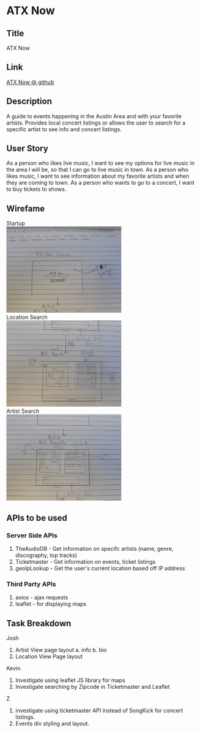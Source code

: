 # ATX Now
## Title
ATX Now

## Link
[ATX Now @ github](https://kgeary.github.io/atxnow/)

## Description
A guide to events happening in the Austin Area and with your favorite artists. Provides
local concert listings or allows the user to search for a specific artist to see info and concert listings.

## User Story
As a person who likes live music, I want to see my options for live music in the area I will be, so that I can go to live music in town.
As a person who likes music, I want to see information about my favorite artists and when they are coming to town.
As a person who wants to go to a concert, I want to buy tickets to shows.

## Wirefame
Startup   
<img src="assets/images/20200106_130145.jpg" width="300px">  
Location Search  
<img src="assets/images/20200106_130152.jpg" width="300px">  
Artist Search  
<img src="assets/images/20200106_130148.jpg" width="300px">  

## APIs to be used
### Server Side APIs
1. TheAudioDB - Get information on specifc artists (name, genre, discography, top tracks)
2. Ticketmaster - Get information on events, ticket listings
3. geoIpLookup - Get the user's current location based off IP address

### Third Party APIs
1. axios - ajax requests
2. leaflet - for displaying maps

## Task Breakdown
Josh
1. Artist View page layout
    a. info
    b. bio
2. Location View Page layout

Kevin
1. Investigate using leaflet JS library for maps
2. Investigate searching by Zipcode in Ticketmaster and Leaflet

Z
1. investigate using ticketmaster API instead of SongKick for concert listings.
2. Events div styling and layout.